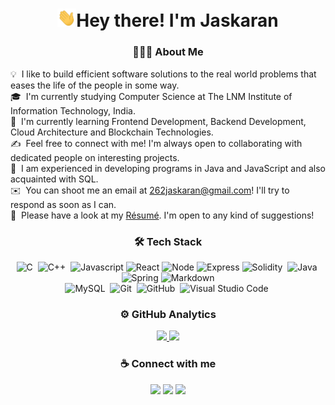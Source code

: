 <h1 align="center"><img width="30" src="https://github.com/SatYu26/SatYu26/raw/master/Assets/Hi.gif" />Hey there! I'm Jaskaran</h1>


<h3 align="center">👨🏻‍💻 About Me</h3>

  
💡 &nbsp;I like to build efficient software solutions to the real world problems that eases the life of the people in some way.\
🎓 &nbsp;I'm currently studying Computer Science at The LNM Institute of Information Technology, India.\
🌱 &nbsp;I'm currently learning Frontend Development, Backend Development, Cloud Architecture and Blockchain Technologies.\
✍️ &nbsp;Feel free to connect with me! I'm always open to collaborating with dedicated people on interesting projects.\
💬 &nbsp;I am experienced in developing programs in Java and JavaScript and also acquainted with SQL.\
✉️ &nbsp;You can shoot me an email at 262jaskaran@gmail.com! I'll try to respond as soon as I can.\
📄 &nbsp;Please have a look at my [Résumé](https://drive.google.com/file/d/1TjW4jxi7BFmyNRAJc8GVQGjjOnZ75tNC/view?usp=sharing). I'm open to any kind of suggestions!
  

<div align="center">
<h3 align="center">🛠 Tech Stack</h3>

![C](https://img.shields.io/badge/C-05122A?style=for-the-badge&logo=c&logoColor=blue)&nbsp;
![C++](https://img.shields.io/badge/C%2B%2B-05122A?style=for-the-badge&logo=c%2B%2B&logoColor=blue)&nbsp;
![Javascript](https://img.shields.io/badge/JavaScript-F7DF1E?style=for-the-badge&logo=javascript&logoColor=black)
![React](https://img.shields.io/badge/React-20232A?style=for-the-badge&logo=react&logoColor=61DAFB)
![Node](https://img.shields.io/badge/Node.js-43853D?style=for-the-badge&logo=node.js&logoColor=white)
![Express](https://img.shields.io/badge/Express.js-404D59?style=for-the-badge)
![Solidity](https://img.shields.io/badge/Solidity-05122A?style=for-the-badge&logo=solidity&logoColor=white)&nbsp;
![Java](https://img.shields.io/badge/Java-05122A?style=for-the-badge&logo=java&logoColor=red)&nbsp;
![Spring](https://img.shields.io/badge/Spring-6DB33F?style=for-the-badge&logo=spring&logoColor=white)
![Markdown](https://img.shields.io/badge/-Markdown-05122A?style=for-the-badge&&logo=markdown)\
![MySQL](https://img.shields.io/badge/-MySQL-05122A?style=for-the-badge&&logo=MySQL&logoColor=orange)&nbsp;
![Git](https://img.shields.io/badge/-Git-05122A?style=for-the-badge&&logo=Git&logoColor=F05032)&nbsp;
![GitHub](https://img.shields.io/badge/-GitHub-05122A?style=for-the-badge&&logo=github)&nbsp;
![Visual Studio Code](https://img.shields.io/badge/-Visual%20Studio%20Code-05122A?style=for-the-badge&&logo=visual-studio-code&logoColor=007ACC)&nbsp;
</div>

<h3 align="center">⚙️ GitHub Analytics</h3>

<p align="center">
<a href="https://github.com/jas-karan">
  <img height="180em" src="https://github-readme-stats-eight-theta.vercel.app/api?username=jas-karan&show_icons=true&theme=algolia&include_all_commits=true&count_private=true"/>
  <img height="180em" src="https://github-readme-stats-eight-theta.vercel.app/api/top-langs/?username=Abhishekkr3003&layout=compact&langs_count=8&theme=algolia"/>
</a>
</p>

<div>
<h3 align="center">☕ Connect with me</h3>
<p align="center">
  <a href= "https://www.linkedin.com/in/jaskaran262/"><img src="https://img.shields.io/badge/Linkedin-0077B5?style=for-the-badge&logo=linkedin&logoColor=white"/></a>
  <a href= "mailto:262jaskaran@gmail.com"><img src="https://img.shields.io/badge/Gmail-D14836?style=for-the-badge&logo=gmail&logoColor=white"/></a>
  <a href= "https://jkaran-portfolio.netlify.app/"><img src="https://img.shields.io/badge/Website-12100E?style=for-the-badge&logo=jsonwebtokens&logoColor=white"/></a>
</p>
</div>
